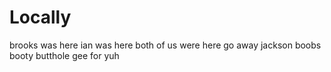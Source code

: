 # Locally

brooks was here
ian was here
both of us were here
go away jackson
boobs
booty
butthole
gee
for
yuh
